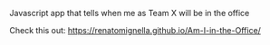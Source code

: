 Javascript app that tells when me as Team X will be in the office

Check this out: https://renatomignella.github.io/Am-I-in-the-Office/
